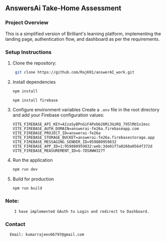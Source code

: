 ## AnswersAi Take-Home Assessment

### Project Overview
This is a simplified version of Brilliant's learning platform, implementing the landing page, authentication flow, and dashboard as per the requirements.

### Setup Instructions
1. Clone the repository:
   ```bash
    git clone https://github.com/RajK01/answerAI_work.git
2. Install dependencies
   ```bash
   npm install
   ```
   ```
   npm install firebase
   ```

4. Configure environment variables
   Create a `.env` file in the root directory and add your Firebase configuration values:
   ```plaintext
   VITE_FIREBASE_API_KEY=AIzaSyBPnGiF4Pebb26Mi3UzRQ_795lMd1x1msc
   VITE_FIREBASE_AUTH_DOMAIN=answerai-fe26a.firebaseapp.com
   VITE_FIREBASE_PROJECT_ID=answerai-fe26a
   VITE_FIREBASE_STORAGE_BUCKET=answerai-fe26a.firebasestorage.app
   VITE_FIREBASE_MESSAGING_SENDER_ID=959880959832
   VITE_FIREBASE_APP_ID=1:959880959832:web:3de01f7a0260a0564f372d
   VITE_FIREBASE_MEASUREMENT_ID=G-7DS8WW327T
   ```

5. Run the application
   ```bash
   npm run dev
   ```

6. Build for production
   ```bash
   npm run build
   ```
### Note:
        I have implemented GAuth to Login and redirect to Dashboard.
        
### Contact
      Email: kumarrajeev66797@gmail.com

